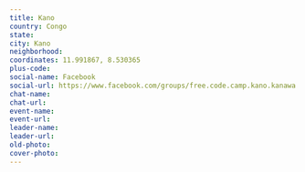 ```yaml
---
title: Kano
country: Congo
state: 
city: Kano
neighborhood: 
coordinates: 11.991867, 8.530365
plus-code:
social-name: Facebook
social-url: https://www.facebook.com/groups/free.code.camp.kano.kanawa
chat-name:
chat-url:
event-name:
event-url:
leader-name:
leader-url:
old-photo: 
cover-photo:
---
```


